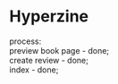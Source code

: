 Hyperzine
=========


process:<br>
preview book page - done;<br>
create review - done;<br>
index - done;<br>
